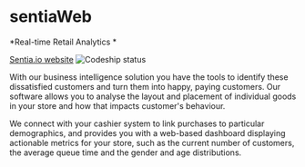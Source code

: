 # sentiaWeb
*Real-time Retail Analytics *

[Sentia.io website](http://sentia.io)
![Codeship status](https://www.codeship.io/projects/aee2f630-c0fe-0131-bad3-724188512847/status?branch=master)

With our business intelligence solution you have the tools to identify these dissatisfied customers and turn them into happy, paying customers. Our software allows you to analyse the layout and placement of individual goods in your store and how that impacts customer's behaviour.

We connect with your cashier system to link purchases to particular demographics, and provides you with a web-based dashboard displaying actionable metrics for your store, such as the current number of customers, the average queue time and the gender and age distributions.